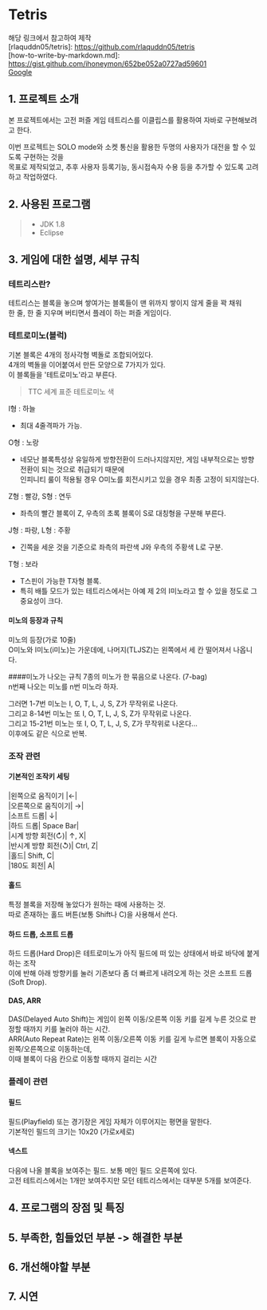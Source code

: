 # Tetris
해당 링크에서 참고하여 제작   
[rlaquddn05/tetris]: https://github.com/rlaquddn05/tetris   
[how-to-write-by-markdown.md]: https://gist.github.com/ihoneymon/652be052a0727ad59601   
[Google](http://www.google.co.kr)   

## 1. 프로젝트 소개   
본 프로젝트에서는 고전 퍼즐 게임 테트리스를 이클립스를 활용하여 자바로 구현해보려고 한다.

이번 프로젝트는 SOLO mode와 소켓 통신을 활용한 두명의 사용자가 대전을 할 수 있도록 구현하는 것을   
목표로 제작되었고, 추후 사용자 등록기능, 동시접속자 수용 등을 추가할 수 있도록 고려하고 작업하였다.

## 2. 사용된 프로그램
>* JDK 1.8   
>* Eclipse

## 3. 게임에 대한 설명, 세부 규칙
### 테트리스란?
테트리스는 블록을 놓으며 쌓여가는 블록들이 맨 위까지 쌓이지 않게 줄을 꽉 채워   
한 줄, 한 줄 지우며 버티면서 플레이 하는 퍼즐 게임이다.   

### 테트로미노(블럭)

기본 블록은 4개의 정사각형 벽돌로 조합되어있다.   
4개의 벽돌을 이어붙여서 만든 모양으로 7가지가 있다.   
이 블록들을 '테트로미노'라고 부른다.   

> TTC 세계 표준 테트로미노 색   
   
I형 : 하늘
- 최대 4줄격파가 가능.   
 
O형 : 노랑
- 네모난 블록특성상 유일하게 방향전환이 드러나지않지만, 게임 내부적으로는 방향전환이 되는 것으로 취급되기 때문에   
  인피니티 룰이 적용될 경우 O미노를 회전시키고 있을 경우 최종 고정이 되지않는다.   
  
Z형 : 빨강, S형 : 연두
- 좌측의 빨간 블록이 Z, 우측의 초록 블록이 S로 대칭형을 구분해 부른다.   

J형 : 파랑, L형 : 주황
- 긴쪽을 세운 것을 기준으로 좌측의 파란색 J와 우측의 주황색 L로 구분.   

T형 : 보라
- T스핀이 가능한 T자형 블록.
- 특히 배틀 모드가 있는 테트리스에서는 아예 제 2의 I미노라고 할 수 있을 정도로 그 중요성이 크다.  

#### 미노의 등장과 규칙
미노의 등장(가로 10줄)   
O미노와 I미노(i미노)는 가운데에, 나머지(TLJSZ)는 왼쪽에서 세 칸 떨어져서 나옵니다.   

####미노가 나오는 규칙
7종의 미노가 한 묶음으로 나온다. (7-bag)   
n번째 나오는 미노를 n번 미노라 하자.   

그러면 1-7번 미노는 I, O, T, L, J, S, Z가 무작위로 나온다.   
그리고 8-14번 미노는 또 I, O, T, L, J, S, Z가 무작위로 나온다.   
그리고 15-21번 미노는 또 I, O, T, L, J, S, Z가 무작위로 나온다...   
이후에도 같은 식으로 반복.   
   
### 조작 관련

#### 기본적인 조작키 세팅
|왼쪽으로 움직이기 |←|   
|오른쪽으로 움직이기| →|   
|소프트 드롭| ↓|   
|하드 드롭| Space Bar|   
|시계 방향 회전(↻)| ↑, X|   
|반시계 방향 회전(↺)| Ctrl, Z|   
|홀드| Shift, C|   
|180도 회전| A|   

#### 홀드
특정 블록을 저장해 놓았다가 원하는 때에 사용하는 것.   
따로 존재하는 홀드 버튼(보통 Shift나 C)을 사용해서 쓴다.   

#### 하드 드롭, 소프트 드롭
하드 드롭(Hard Drop)은 테트로미노가 아직 필드에 떠 있는 상태에서 바로 바닥에 붙게 하는 조작   
이에 반해 아래 방향키를 눌러 기존보다 좀 더 빠르게 내려오게 하는 것은 소프트 드롭(Soft Drop).   

#### DAS, ARR
DAS(Delayed Auto Shift)는 게임이 왼쪽 이동/오른쪽 이동 키를 길게 누른 것으로 판정할 때까지 키를 눌러야 하는 시간.   
ARR(Auto Repeat Rate)는 왼쪽 이동/오른쪽 이동 키를 길게 누르면 블록이 자동으로 왼쪽/오른쪽으로 이동하는데,   
이때 블록이 다음 칸으로 이동할 때까지 걸리는 시간   

### 플레이 관련

#### 필드
필드(Playfield) 또는 경기장은 게임 자체가 이루어지는 평면을 말한다.   
기본적인 필드의 크기는 10x20 (가로x세로)   

#### 넥스트
다음에 나올 블록을 보여주는 필드. 보통 메인 필드 오른쪽에 있다.   
고전 테트리스에서는 1개만 보여주지만 모던 테트리스에서는 대부분 5개를 보여준다.   

## 4. 프로그램의 장점 및 특징
## 5. 부족한, 힘들었던 부분 -> 해결한 부분
## 6. 개선해야할 부분
## 7. 시연
